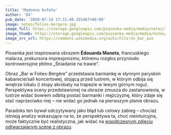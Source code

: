 ```yaml
---
title: 'Madonna bufetu'
author: 'DX'
pub_date: '2020-07-14 17:31:40.355467+00:00'
image: notes/folies-bergere.jpg
image_full: https://storage.googleapis.com/piosenka-media/media/notes/folies-bergere.jpg
image_thumb: https://storage.googleapis.com/piosenka-media/media/notes/folies-bergere.jpg.0x300_q85_upscale.jpg
image_src_url: https://commons.wikimedia.org/wiki/File:Un_bar_aux
---
```


Piosenka jest inspirowana obrazem **Édouarda Maneta**, francuskiego malarza, prekursora impresjonizmu, któremu rozgłos przyniosło kontrowersyjne płótno „Śniadanie na trawie”.

Obraz „Bar w Folies\-Bergère” przedstawia barmankę w słynnym paryskim kabarecie/sali koncertowej, stojącą przed lustrem, w którym odbija się wnętrze lokalu \(i stopy akrobaty na trapezie w lewym górnym rogu\). Perspektywa sceny przedstawionej na obrazie zmusza do zastanowienia, w lustrze widać bowiem odbitą postać barmanki i mężczyznę, który zdaje się stać naprzeciwko niej – nie widać go jednak na pierwszym planie obrazu. 

Paradoks ten bywał odczytywany jako błąd lub celowy zabieg – chociaż istnieją analizy wskazujące na to, że perspektywa ta, choć nieintuicyjna, może faktycznie być realistyczna, jak widać na [współczesnym zdjęciu odtwarzającym scenę z obrazu](http://www.getty.edu/art/exhibitions/manet\_bar/looking\_glass.html).